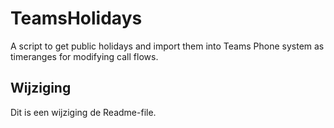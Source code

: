 # TeamsHolidays
A script to get public holidays and import them into Teams Phone system as timeranges for modifying call flows. 

## Wijziging
Dit is een wijziging de Readme-file. 